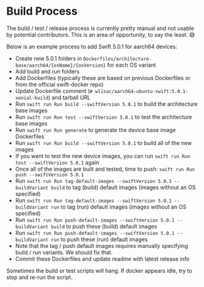 # Build Process

The build / test / release process is currently pretty manual and not usable by potential contributors. This is an area of opportunity, to say the least. 😅

Below is an example process to add Swift 5.0.1 for aarch64 devices:

- Create new 5.0.1 folders in `Dockerfiles/architecture-base/aarch64/{osName}/{osVersion}` for each OS variant
- Add build and run folders
- Add Dockerfiles (typically these are based on previous Dockerfiles or from the official swift-docker repo)
- Update Dockerfile comment (`# wlisac/aarch64-ubuntu-swift:5.0.1-xenial-build`) and tarball URL
- Run `swift run Run build --swiftVersion 5.0.1` to build the architecture base images
- Run `swift run Run test --swiftVersion 5.0.1` to test the architecture base images
- Run `swift run Run generate` to generate the device base image Dockerfiles
- Run `swift run Run build --swiftVersion 5.0.1` to build all of the new images
- If you want to test the new device images, you can run `swift run Run test --swiftVersion 5.0.1` again
- Once all of the images are built and tested, time to push: `swift run Run push --swiftVersion 5.0.1`
- Run `swift run Run tag-default-images --swiftVersion 5.0.1 --buildVariant build` to tag (build) default images (images without an OS specified)
- Run `swift run Run tag-default-images --swiftVersion 5.0.1 --buildVariant run` to tag (run) default images (images without an OS specified)
- Run `swift run Run push-default-images --swiftVersion 5.0.1 --buildVariant build` to push these (build) default images
- Run `swift run Run push-default-images --swiftVersion 5.0.1 --buildVariant run` to push these (run) default images
- Note that the tag / push default images requires manually specifying build / run variants. We should fix that.
- Commit these Dockerfiles and update readme with latest release info

Sometimes the build or test scripts will hang. If docker appears idle, try to stop and re-run the script.
